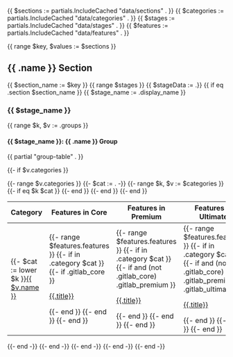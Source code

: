{{ $sections := partials.IncludeCached "data/sections" . }}
{{ $categories := partials.IncludeCached "data/categories" . }}
{{ $stages := partials.IncludeCached "data/stages" . }}
{{ $features := partials.IncludeCached "data/features" . }}

{{ range $key, $values := $sections }}

## {{ .name }} Section

{{ $section_name := $key }}
{{ range $stages }}
{{ $stageData := .}}
{{ if eq .section $section_name }}
{{ $stage_name := .display_name }}

### {{ $stage_name }}

{{ range $k, $v :=  .groups }}

#### {{ $stage_name }}: {{ .name }} Group

{{ partial "group-table" . }}

{{- if $v.categories }}

<table>
    <thead>
        <th>Category</th>
        <th>Features in Core</th>
        <th>Features in Premium</th>
        <th>Features in Ultimate</th>
    </thead>
    <tbody>
        {{- range $v.categories }}
        {{- $cat := . -}}
            {{- range $k, $v := $categories }}
                {{- if eq $k $cat }}
        <tr>
        <td>{{- $cat := lower $k }}<a href="{{ partial "categories/best-link" . }}">{{ $v.name }}</a></td>
        <td>
            {{- range $features.features }}
                {{- if in .category $cat }}
                    {{- if .gitlab_core }}
                    <p><a href="{{.link}}">{{.title}}</a></p>
                {{- end }}
                {{- end }}
            {{- end }}
        </td>
        <td>{{- range $features.features }}
                {{- if in .category $cat }}
                    {{- if and (not .gitlab_core) .gitlab_premium }}
                    <p><a href="{{.link}}">{{.title}}</a></p>
                {{- end }}
                {{- end }}
            {{- end }}</td>
        <td>{{- range $features.features }}
                {{- if in .category $cat }}
                    {{- if and (not .gitlab_core) (not .gitlab_premium) .gitlab_ultimate }}
                    <p><a href="{{.link}}">{{.title}}</a></p>
                {{- end }}
                {{- end }}
            {{- end }}</td>
        </tr>
                {{- end }}
            {{- end }}
        {{- end }}
    </tbody>
</table>

{{- end -}}
{{- end -}}
{{- end -}}
{{- end -}}
{{- end -}}


<style>
    img.avatar {
    width: 30px;
    height: 30px;
    max-width: 30px;
    max-height: 30px;
    overflow: hidden;
    margin-right: 10px;
    border-radius: 50%;
    border: 1px solid lightgray;
    aspect-ratio: auto 90 / 90;
    overflow-clip-margin: content-box;
    }
</style>
